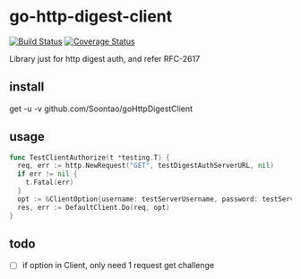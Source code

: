 # go-http-digest-client

[![Build Status](https://travis-ci.org/Soontao/goHttpDigestClient.svg?branch=master)](https://travis-ci.org/Soontao/goHttpDigestClient) [![Coverage Status](https://coveralls.io/repos/github/Soontao/goHttpDigestClient/badge.svg?branch=master)](https://coveralls.io/github/Soontao/goHttpDigestClient?branch=master)

Library just for http digest auth, and refer RFC-2617

## install

get -u -v github.com/Soontao/goHttpDigestClient

## usage

```go
func TestClientAuthorize(t *testing.T) {
  req, err := http.NewRequest("GET", testDigestAuthServerURL, nil)
  if err != nil {
    t.Fatal(err)
  }
  opt := &ClientOption{username: testServerUsername, password: testServerPassword}
  res, err := DefaultClient.Do(req, opt)
}
```

## todo 

* [ ] if option in Client, only need 1 request get challenge